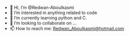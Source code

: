 - 👋 Hi, I’m @Redwan-Aboulkasmi
- 👀 I’m interested in anything related to code
- 🌱 I’m currently learning python and C.
- 💞️ I’m looking to collaborate on ...
- 📫 How to reach me: Redwan_Aboulkasmi@hotmail.com

<!---
Redwan-Aboulkasmi/Redwan-Aboulkasmi is a ✨ special ✨ repository because its `README.md` (this file) appears on your GitHub profile.
You can click the Preview link to take a look at your changes.
--->
